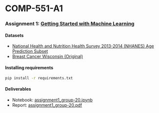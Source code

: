 # COMP-551-A1
### Assignment 1: [Getting Started with Machine Learning](COMP_551_Winter_2024_Assignment_1.pdf)</b>

#### Datasets
* [National Health and Nutrition Health Survey 2013-2014 (NHANES) Age Prediction Subset](https://archive.ics.uci.edu/dataset/887/national+health+and+nutrition+health+survey+2013-2014+(nhanes)+age+prediction+subset) 
* [Breast Cancer Wisconsin (Original)](https://archive.ics.uci.edu/dataset/15/breast+cancer+wisconsin+original)

#### Installing requirements
```bash
pip install -r requirements.txt
```
#### Deliverables
- Notebook: [assignment1_group-20.ipynb](assignment1_group-20.ipynb)
- Report: [assignment1_group-20.pdf](assignment1_group-20.pdf)
